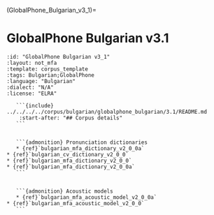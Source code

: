 
(GlobalPhone_Bulgarian_v3_1)=
# GlobalPhone Bulgarian v3.1

``````{corpus} GlobalPhone Bulgarian v3.1
:id: "GlobalPhone Bulgarian v3_1"
:layout: not_mfa
:template: corpus_template
:tags: Bulgarian;GlobalPhone
:language: "Bulgarian"
:dialect: "N/A"
:license: "ELRA"

   ```{include} ../../../../corpus/bulgarian/globalphone_bulgarian/3.1/README.md
    :start-after: "## Corpus details"
   ```


   ```{admonition} Pronunciation dictionaries
   * {ref}`bulgarian_mfa_dictionary_v2_0_0a`
* {ref}`bulgarian_cv_dictionary_v2_0_0`
* {ref}`bulgarian_mfa_dictionary_v2_0_0`
* {ref}`bulgarian_mfa_dictionary_v2_0_0a`
   ```


   ```{admonition} Acoustic models
   * {ref}`bulgarian_mfa_acoustic_model_v2_0_0a`
* {ref}`bulgarian_mfa_acoustic_model_v2_0_0`
   ```
``````
